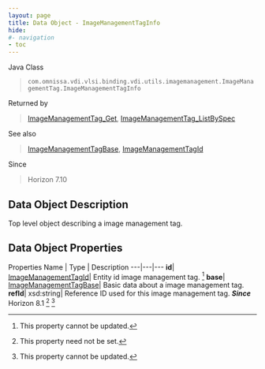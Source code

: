 ```yaml
---
layout: page
title: Data Object - ImageManagementTagInfo
hide:
#- navigation
- toc
---
```






Java Class
> `com.omnissa.vdi.vlsi.binding.vdi.utils.imagemanagement.ImageManagementTag.ImageManagementTagInfo`

Returned by
> [ImageManagementTag_Get](vdi.utils.imagemanagement.ImageManagementTag.md#get), [ImageManagementTag_ListBySpec](vdi.utils.imagemanagement.ImageManagementTag.md#listBySpec)

See also
> [ImageManagementTagBase](vdi.utils.imagemanagement.ImageManagementTag.ImageManagementTagBase.md), [ImageManagementTagId](vdi.entity.ImageManagementTagId.md)

Since
> Horizon 7.10


## Data Object Description

Top level object describing a image management tag.

## Data Object Properties
Properties
Name |  Type |  Description
---|---|---
**id**| [ImageManagementTagId](vdi.entity.ImageManagementTagId.md)|  Entity id image management tag. [^2]
**base**| [ImageManagementTagBase](vdi.utils.imagemanagement.ImageManagementTag.ImageManagementTagBase.md)|  Basic data about a image management tag.
**refId**|  xsd:string|  Reference ID used for this image management tag.  **_Since_** Horizon 8.1 [^1] [^2]


 


[^1]: This property need not be set.
[^2]: This property cannot be updated.